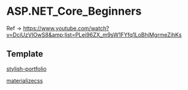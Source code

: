 # ASP.NET_Core_Beginners
Ref ->  https://www.youtube.com/watch?v=DciUzVIOwS8&amp;list=PLei96ZX_m9sW1FYfq1LoBhjMgrmeZihKs


## Template

[stylish-portfolio](https://startbootstrap.com/themes/stylish-portfolio)

[materializecss](https://materializecss.com/getting-started.html)
